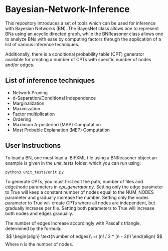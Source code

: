 # Bayesian-Network-Inference
This repository introduces a set of tools which can be used for inference with Bayesian Networks (BN). The BayesNet class allows one to represent BNs using an acyclic directed graph, while the BNReasoner class allows one to analyze BNs with ease by computing factors through the application of a list of various inference techniques. 

Additionally, there is a conditional probability table (CPT) generator available for creating a number of CPTs with specific number of nodes and/or edges.
## List of inference techniques
* Network Pruning
* d-Separation/Conditional Independence
* Marginalization
* Maximization
* Factor multiplication
* Ordering
* Maximum A-posteriori (MAP) Computation
* Most Probable Explanation (MEP) Computation
## User Instructions
To load a BN, one must load a .BIFXML file using a BNReasoner object an example is given in the *unit_tests* folder, which you can run using:
```
python3 unit_tests/unit.py
```
To generate CPTs, you must first edit the path, number of files and edge/node parameters in *cpt_generator.py*. Setting only the edge parameter to True will keep a constant number of nodes equal to the NUM_NODES parameter and gradually increase the number. Setting only the nodes parameter to True will create CPTs where all nodes are independent, but gradually increase per file. Setting both parameters to True will increase both nodes and edges gradually. 

The number of edges increase accordingly with Pascal's triangle, determined by the formula:
$$
\begin{align}
  \text{Number of edges}\ =\ (n! / 2 * (n - 2)!)
\end{align}
$$
Where n is the number of nodes.